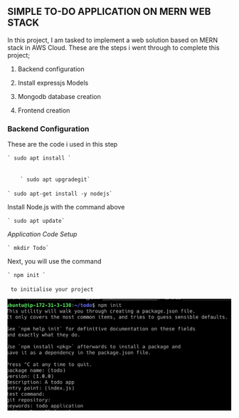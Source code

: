 ## SIMPLE TO-DO APPLICATION ON MERN WEB STACK


In this project, I am tasked to implement a web solution based on MERN stack in AWS Cloud.
These are the steps i went through to complete this project;


1. Backend configuration
2. Install expressjs Models

3. Mongodb database creation
4. Frontend creation

### Backend Configuration


These are the code i used in this step


	` sudo apt install `


    	` sudo apt upgradegit`

 	` sudo apt-get install -y nodejs`

Install Node.js with the command above

	` sudo apt update`

*Application Code Setup*

	` mkdir Todo`

Next, you will use the command 

 	` npm init `   
     
     to initialise your project

![initialization of nodejs](./Images/initialization1.PNG)




